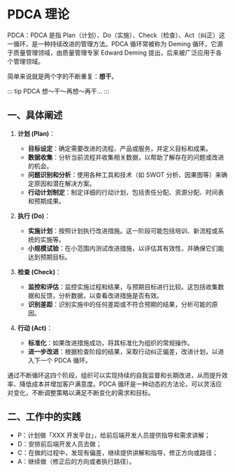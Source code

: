 # PDCA 理论

PDCA：PDCA 是指 Plan（计划）、Do（实施）、Check（检查）、Act（纠正）这一循环，是一种持续改进的管理方法。PDCA 循环常被称为 Deming 循环，它源于质量管理领域，由质量管理专家 Edward Deming 提出，后来被广泛应用于各个管理领域。

简单来说就是两个字的不断重复：**想干**。

::: tip PDCA
想～干～再想～再干...
:::

## 一、具体阐述

1. **计划 (Plan)**：

   - **目标设定**：确定需要改进的流程、产品或服务，并定义目标和成果。
   - **数据收集**：分析当前流程并收集相关数据，以帮助了解存在的问题或改进的机会。
   - **问题识别和分析**：使用各种工具和技术（如 SWOT 分析、因果图等）来确定原因和潜在解决方案。
   - **行动计划制定**：制定详细的行动计划，包括责任分配、资源分配、时间表和预期成果。

2. **执行 (Do)**：

   - **实施计划**：按照计划执行改进措施。这一阶段可能包括培训、新流程或系统的实施等。
   - **小规模试验**：在小范围内测试改进措施，以评估其有效性，并确保它们能达到预期目标。

3. **检查 (Check)**：

   - **监控和评估**：监控实施过程和结果，与预期目标进行比较。这包括收集数据和反馈，分析数据，以查看改进措施是否有效。
   - **识别差距**：识别实施中的任何差距或不符合预期的结果，分析可能的原因。

4. **行动 (Act)**：
   - **标准化**：如果改进措施成功，将其标准化为组织的常规操作。
   - **进一步改进**：根据检查阶段的结果，采取行动纠正偏差，改进计划，以进入下一个 PDCA 循环。

通过不断循环这四个阶段，组织可以实现持续的自我监督和长期改进，从而提升效率、降低成本并增加客户满意度。PDCA 循环是一种动态的方法论，可以灵活应对变化，不断调整策略以满足不断变化的需求和目标。

## 二、工作中的实践

- P：计划做「XXX 开发平台」，给前后端开发人员提供指导和需求讲解；
- D：安排前后端开发人员去做；
- C：在做的过程中，发现有偏差，继续提供讲解和指导，修正方向或路径；
- A：继续做（修正后的方向或者执行路径）。
